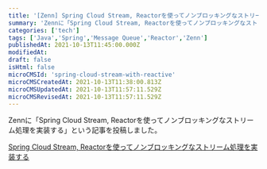 ```yaml
---
title: '[Zenn] Spring Cloud Stream, Reactorを使ってノンブロッキングなストリーム処理を実装する'
summary: 'Zennに「Spring Cloud Stream, Reactorを使ってノンブロッキングなストリーム処理を実装する」という記事を投稿しました。 ?? '''
categories: ['tech']
tags: ['Java','Spring','Message Queue','Reactor','Zenn']
publishedAt: 2021-10-13T11:45:00.000Z
modifiedAt: 
draft: false
isHtml: false
microCMSId: 'spring-cloud-stream-with-reactive'
microCMSCreatedAt: 2021-10-13T11:38:00.813Z
microCMSUpdatedAt: 2021-10-13T11:57:11.529Z
microCMSRevisedAt: 2021-10-13T11:57:11.529Z
---
```

Zennに「Spring Cloud Stream, Reactorを使ってノンブロッキングなストリーム処理を実装する」という記事を投稿しました。

[Spring Cloud Stream, Reactorを使ってノンブロッキングなストリーム処理を実装する](https://zenn.dev/abekoh/articles/4b898e6bc744fa)
    